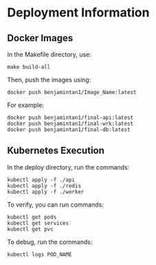 <h1>Deployment Information</h1>
<h2>Docker Images</h2>
<p>In the Makefile directory, use:</p>

    make build-all

<p>Then, push the images using:</p>

    docker push benjamintan1/Image_Name:latest
  
<p>For example:</p>

    docker push benjamintan1/final-api:latest
    docker push benjamintan1/final-wrk:latest
    docker push benjamintan1/final-db:latest
  
<h2>Kubernetes Execution</h2>
<p>In the deploy directory, run the commands:</p>

    kubectl apply -f ./api
    kubectl apply -f ./redis
    kubectl apply -f ./worker

<p>To verify, you can run commands:</p>

    kubectl get pods
    kubectl get services
    kubectl get pvc

<p>To debug, run the commands:</p>

    kubectl logs POD_NAME
